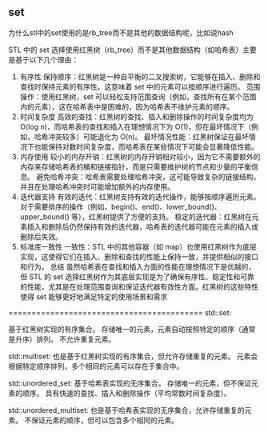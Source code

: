 ## set

为什么stl中的set使用的是rb_tree而不是其他的数据结构呢，比如说hash

STL 中的 set 选择使用红黑树（rb_tree）而不是其他数据结构（如哈希表）主要是基于以下几个理由：

1. 有序性
保持顺序：红黑树是一种自平衡的二叉搜索树，它能够在插入、删除和查找时保持元素的有序性。这意味着 set 中的元素可以按顺序进行遍历。
范围操作：使用红黑树，set 可以轻松支持范围查询（例如，查找所有在某个范围内的元素），这在哈希表中是困难的，因为哈希表不维护元素的顺序。
2. 时间复杂度
高效的查找：红黑树的查找、插入和删除操作的时间复杂度均为 O(log n)，而哈希表的查找和插入在理想情况下为 O(1)，但在最坏情况下（例如，哈希冲突较多）可能退化为 O(n)。
最坏情况性能：红黑树保证在最坏情况下也能保持对数时间复杂度，而哈希表在某些情况下可能会显著降低性能。
3. 内存使用
较小的内存开销：红黑树的内存开销相对较小，因为它不需要额外的内存来存储哈希表的桶和链接指针，而是只需要维护树的节点和少量的平衡信息。
避免哈希冲突：哈希表需要处理哈希冲突，这可能导致复杂的链接结构，并且在处理哈希冲突时可能增加额外的内存使用。
4. 迭代器支持
有效的迭代：红黑树支持有效的迭代操作，能够按顺序遍历元素。对于需要排序的操作（例如，begin()、end()、lower_bound()、upper_bound() 等），红黑树提供了方便的支持。
稳定的迭代器：红黑树在元素插入和删除后仍然保持有效的迭代器，哈希表的迭代器可能在元素的插入或删除后失效。
5. 标准库一致性
一致性：STL 中的其他容器（如 map）也使用红黑树作为底层实现，这使得它们在插入、删除和查找的性能上保持一致，并提供相似的接口和行为。
总结
虽然哈希表在查找和插入方面的性能在理想情况下是优越的，但 STL 的 set 选择红黑树作为其底层实现是为了确保有序性、稳定性和可靠的性能，尤其是在处理范围查询和保证迭代器有效性方面。红黑树的这些特性使得 set 能够更好地满足特定的使用场景和需求


==========================================
std::set:

基于红黑树实现的有序集合。
存储唯一的元素，元素自动按照特定的顺序（通常是升序）排列。
不允许重复元素。

std::multiset:
也是基于红黑树实现的有序集合，但允许存储重复的元素。
元素会根据特定顺序排列，多个相同的元素可以存在于集合中。

std::unordered_set:
基于哈希表实现的无序集合。
存储唯一的元素，但不保证元素的顺序。
具有快速的查找、插入和删除操作（平均常数时间复杂度）。

std::unordered_multiset:
也是基于哈希表实现的无序集合，允许存储重复的元素。
不保证元素的顺序，但可以包含多个相同的元素。
